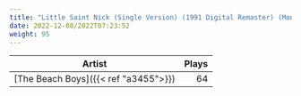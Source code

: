 ```yaml
---
title: "Little Saint Nick (Single Version) (1991 Digital Remaster) (Mono)"
date: 2022-12-08/2022T07:23:52
weight: 95
---
```




 Artist | Plays 
----- | -----:
[The Beach Boys]({{< ref "a3455">}}) | 64
